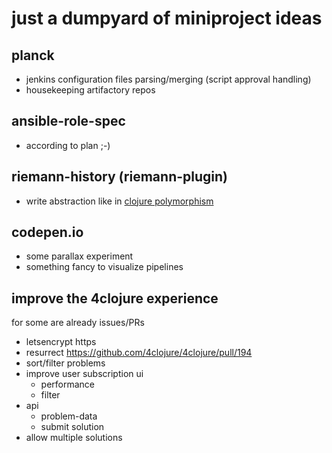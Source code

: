 # just a dumpyard of miniproject ideas

## planck

* jenkins configuration files parsing/merging (script approval handling)
* housekeeping artifactory repos

## ansible-role-spec

* according to plan ;-)

## riemann-history (riemann-plugin)

* write abstraction like in [clojure polymorphism](https://leanpub.com/clojurepolymorphism/)

## codepen.io

* some parallax experiment
* something fancy to visualize pipelines

## improve the 4clojure experience

for some are already issues/PRs

* letsencrypt https
* resurrect https://github.com/4clojure/4clojure/pull/194
* sort/filter problems
* improve user subscription ui
    * performance
    * filter
* api
    * problem-data
    * submit solution
* allow multiple solutions